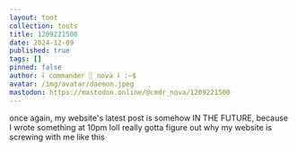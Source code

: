 ```yaml
---
layout: toot
collection: toots
title: 1209221500
date: 2024-12-09
published: true
tags: []
pinned: false
author: ⸸ commander ░ nova ⸸ :~$
avatar: /img/avatar/daemon.jpeg
mastodon: https://mastodon.online/@cmdr_nova/1209221500
---
```


once again, my website's latest post is somehow IN THE FUTURE, because I wrote something at 10pm lolI really gotta figure out why my website is screwing with me like this
